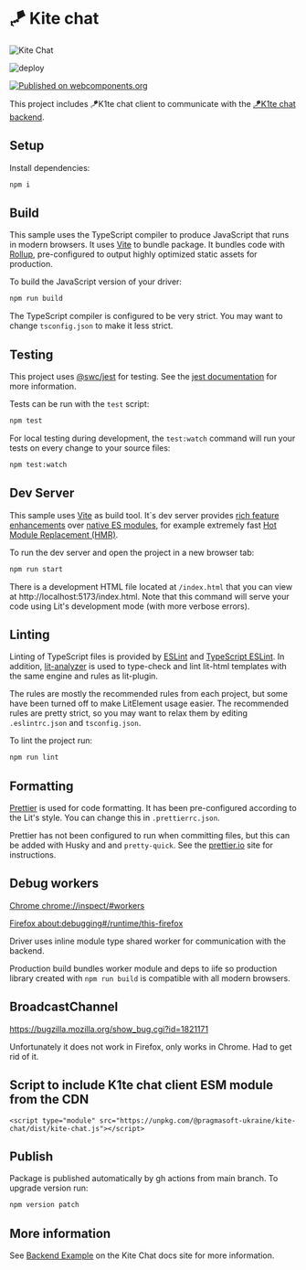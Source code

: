 # 🪁 Kite chat

![Kite Chat](https://github.com/pragmasoft-ua/kite-chat-frontend/blob/main/kite-chat-light.png?raw=true)

![deploy](https://github.com/pragmasoft-ua/kite-chat-frontend/actions/workflows/deploy.yml/badge.svg)

[![Published on webcomponents.org](https://img.shields.io/badge/webcomponents.org-published-blue.svg)](https://www.webcomponents.org/element/@pragmasoft-ukraine/kite-chat)

This project includes 🪁K1te chat client to communicate with the [🪁K1te chat backend](https://github.com/pragmasoft-ua/kite-chat).

## Setup

Install dependencies:

```bash
npm i
```

## Build

This sample uses the TypeScript compiler to produce JavaScript that runs in modern browsers.
It uses [Vite](https://vitejs.dev/guide/) to bundle package. It bundles code with [Rollup](https://rollupjs.org/), pre-configured to output highly optimized static assets for production.

To build the JavaScript version of your driver:

```bash
npm run build
```

The TypeScript compiler is configured to be very strict. You may want to change `tsconfig.json` to make it less strict.

## Testing

This project uses
[@swc/jest](https://swc.rs/docs/usage/jest) for testing. See the
[jest documentation](https://jestjs.io/docs/getting-started) for
more information.

Tests can be run with the `test` script:

```bash
npm test
```

For local testing during development, the `test:watch` command will run your tests on every change to your source files:

```bash
npm test:watch
```

## Dev Server

This sample uses [Vite](https://vitejs.dev/guide/) as build tool. It`s dev server provides [rich feature enhancements](https://vitejs.dev/guide/features) over [native ES modules](https://developer.mozilla.org/en-US/docs/Web/JavaScript/Guide/Modules), for example extremely fast [Hot Module Replacement (HMR)](https://vitejs.dev/guide/features#hot-module-replacement).

To run the dev server and open the project in a new browser tab:

```bash
npm run start
```

There is a development HTML file located at `/index.html` that you can view at http://localhost:5173/index.html. Note that this command will serve your code using Lit's development mode (with more verbose errors).

## Linting

Linting of TypeScript files is provided by [ESLint](eslint.org) and [TypeScript ESLint](https://github.com/typescript-eslint/typescript-eslint). In addition, [lit-analyzer](https://www.npmjs.com/package/lit-analyzer) is used to type-check and lint lit-html templates with the same engine and rules as lit-plugin.

The rules are mostly the recommended rules from each project, but some have been turned off to make LitElement usage easier. The recommended rules are pretty strict, so you may want to relax them by editing `.eslintrc.json` and `tsconfig.json`.

To lint the project run:

```bash
npm run lint
```

## Formatting

[Prettier](https://prettier.io/) is used for code formatting. It has been pre-configured according to the Lit's style. You can change this in `.prettierrc.json`.

Prettier has not been configured to run when committing files, but this can be added with Husky and and `pretty-quick`. See the [prettier.io](https://prettier.io/) site for instructions.

## Debug workers

[Chrome chrome://inspect/#workers](chrome://inspect/#workers)

[Firefox about:debugging#/runtime/this-firefox](about:debugging#/runtime/this-firefox)

Driver uses inline module type shared worker for communication with the backend.

Production build bundles worker module and deps to iife so production library created with `npm run build` is compatible with all modern browsers.

## BroadcastChannel

https://bugzilla.mozilla.org/show_bug.cgi?id=1821171

Unfortunately it does not work in Firefox, only works in Chrome. Had to get rid of it.

## Script to include K1te chat client ESM module from the CDN

`<script type="module" src="https://unpkg.com/@pragmasoft-ukraine/kite-chat/dist/kite-chat.js"></script>`

## Publish

Package is published automatically by gh actions from main branch. To upgrade version run:

```bash
npm version patch
```

## More information

See [Backend Example](https://www.k1te.chat/en/guides/backend-example/) on the Kite Chat docs site for more information.
